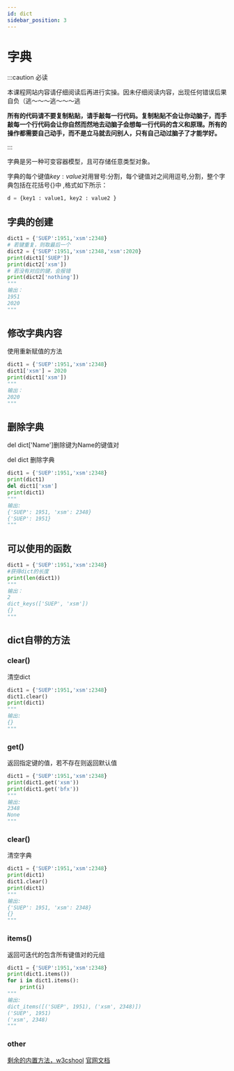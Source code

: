 ```yaml
---
id: dict
sidebar_position: 3
---
```


# 字典

:::caution 必读

本课程网站内容请仔细阅读后再进行实操。因未仔细阅读内容，出现任何错误后果自负（逃～～～逃～～～逃

**所有的代码请不要复制粘贴，请手敲每一行代码。复制粘贴不会让你动脑子，而手敲每一个行代码会让你自然而然地去动脑子会想每一行代码的含义和原理。所有的操作都需要自己动手，而不是立马就去问别人，只有自己动过脑子了才能学好。**

:::

字典是另一种可变容器模型，且可存储任意类型对象。

字典的每个键值$key:value$对用冒号:分割，每个键值对之间用逗号,分割，整个字典包括在花括号{}中 ,格式如下所示：
```python
d = {key1 : value1, key2 : value2 }
```
## 字典的创建
```python
dict1 = {'SUEP':1951,'xsm':2348}
# 若键重复，则取最后一个
dict2 = {'SUEP':1951,'xsm':2348,'xsm':2020}
print(dict1['SUEP'])
print(dict2['xsm'])
# 若没有对应的键，会报错
print(dict2['nothing'])
"""
输出：
1951
2020
"""
```
## 修改字典内容
使用重新赋值的方法
```python
dict1 = {'SUEP':1951,'xsm':2348}
dict1['xsm'] = 2020
print(dict1['xsm'])
"""
输出：
2020
"""
```
## 删除字典
del dict['Name']删除键为Name的键值对

del dict 删除字典

```python
dict1 = {'SUEP':1951,'xsm':2348}
print(dict1)
del dict1['xsm']
print(dict1)
"""
输出:
{'SUEP': 1951, 'xsm': 2348}
{'SUEP': 1951}
"""
```
## 可以使用的函数
```python
dict1 = {'SUEP':1951,'xsm':2348}
#获得dict的长度
print(len(dict1))
"""
输出：
2
dict_keys(['SUEP', 'xsm'])
{}
"""
```
## dict自带的方法
### clear()
清空dict
```python
dict1 = {'SUEP':1951,'xsm':2348}
dict1.clear()
print(dict1)
"""
输出:
{}
"""
```
### get()
返回指定键的值，若不存在则返回默认值
```python
dict1 = {'SUEP':1951,'xsm':2348}
print(dict1.get('xsm'))
print(dict1.get('bfx'))
"""
输出:
2348
None
"""
```
### clear()
清空字典
```python
dict1 = {'SUEP':1951,'xsm':2348}
print(dict1)
dict1.clear()
print(dict1)
"""
输出:
{'SUEP': 1951, 'xsm': 2348}
{}
"""
```
### items()
返回可迭代的包含所有键值对的元组
```python
dict1 = {'SUEP':1951,'xsm':2348}
print(dict1.items())
for i in dict1.items():
    print(i)
"""
输出:
dict_items([('SUEP', 1951), ('xsm', 2348)])
('SUEP', 1951)
('xsm', 2348)
"""
```
### other
[剩余的内置方法，w3cshool](https://www.w3cschool.cn/python3/python3-dictionary.html)
[官网文档](https://docs.python.org/zh-cn/3/tutorial/datastructures.html#dictionaries)